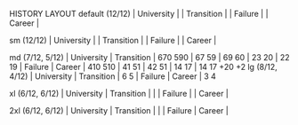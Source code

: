 HISTORY LAYOUT
default (12/12)
|              University             |
|              Transition             |
|               Failure               |
|                Career               |

sm (12/12)
|              University             |
|              Transition             |
|               Failure               |
|                Career               |

md (7/12, 5/12)
|       University       | Transition | 670 590 | 67 59 | 69 60 | 23 20 | 22 19
|        Failure         |   Career   | 410 510 | 41 51 | 42 51 | 14 17 | 14 17
                                        +20       +2
lg (8/12, 4/12)
|       University       | Transition | 6 5
|        Failure         |   Career   | 3 4

xl (6/12, 6/12)
|    University    |    Transition    |
|                  |     Failure      |
|               Career                |

2xl (6/12, 6/12)
|    University    |    Transition    |
|                  | Failure | Career |
